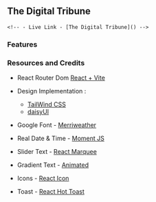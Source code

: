 ## The Digital Tribune

    <!-- - Live Link - [The Digital Tribune]() -->

### Features

### Resources and Credits

- React Router Dom [React + Vite](https://reactrouter.com/home)
- Design Implementation :

  - [TailWind CSS](https://tailwindcss.com/)
  - [daisyUI](https://daisyui.com/)

- Google Font - [Merriweather](https://fonts.google.com/specimen/Merriweather)
- Real Date & Time - [Moment JS](https://momentjs.com/)
- Slider Text - [React Marquee](https://www.npmjs.com/package/react-fast-marquee)
- Gradient Text - [Animated](https://medium.com/@samajabri2000/creating-an-animated-gradient-text-effect-with-tailwind-css-b47920698ff3)
- Icons - [React Icon](https://react-icons.github.io/react-icons/)
- Toast - [React Hot Toast](https://react-hot-toast.com/)
